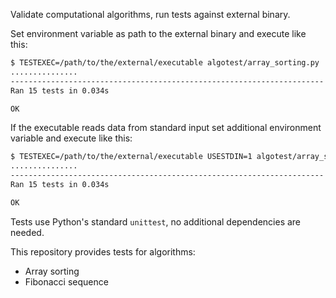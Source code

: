 Validate computational algorithms, run tests against external binary.

Set environment variable as path to the external binary and execute like this: 
```bash
$ TESTEXEC=/path/to/the/external/executable algotest/array_sorting.py
...............
----------------------------------------------------------------------
Ran 15 tests in 0.034s

OK
```
If the executable reads data from standard input set additional environment variable and execute like this:
```bash
$ TESTEXEC=/path/to/the/external/executable USESTDIN=1 algotest/array_sorting.py
...............
----------------------------------------------------------------------
Ran 15 tests in 0.034s

OK
```
Tests use Python's standard `unittest`, no additional dependencies are needed.

This repository provides tests for algorithms:
- Array sorting
- Fibonacci sequence
